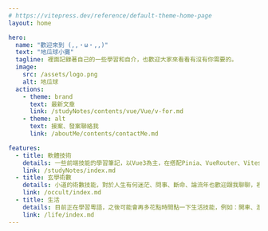```yaml
---
# https://vitepress.dev/reference/default-theme-home-page
layout: home

hero:
  name: "歡迎來到 (,,・ω・,,)"
  text: "地瓜球小攤"
  tagline: 裡面記錄著自己的一些學習和自介，也歡迎大家來看看有沒有你需要的。
  image:
    src: /assets/logo.png
    alt: 地瓜球
  actions:
    - theme: brand
      text: 最新文章
      link: /studyNotes/contents/vue/Vue/v-for.md
    - theme: alt
      text: 接案、發案聯絡我
      link: /aboutMe/contents/contactMe.md

features:
  - title: 軟體技術
    details: 一些前端技能的學習筆記，以Vue3為主，在搭配Pinia、VueRouter、Vitest、Axios。往後會在學習TypeScript、Websocket、在搭配一些遊戲引擎，目前以這方向前進中。
    link: /studyNotes/index.md
  - title: 玄學術數
    details: 小道的術數技能，對於人生有何迷茫、問事、斷命、論流年也歡迎跟我聊聊，裡面也有放一些經驗、問術筆記，有想要學習的可以來看看。
    link: /occult/index.md
  - title: 生活
    details: 目前正在學習粵語，之後可能會再多花點時間點一下生活技能，例如：開車、游泳、做菜、等等......
    link: /life/index.md
---
```


<style>
:root {
  --vp-home-hero-name-color: transparent;
  --vp-home-hero-name-background: -webkit-linear-gradient(120deg, #bd34fe, #41d1ff);
}
</style>
